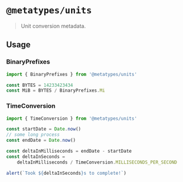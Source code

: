 # `@metatypes/units`

> Unit conversion metadata.

## Usage

### BinaryPrefixes

```ts
import { BinaryPrefixes } from '@metatypes/units'

const BYTES = 14233423434
const MiB = BYTES / BinaryPrefixes.Mi
```

### TimeConversion

```ts
import { TimeConversion } from '@metatypes/units'

const startDate = Date.now()
// some long process
const endDate = Date.now()

const deltaInMilliseconds = endDate - startDate
const deltaInSeconds =
	deltaInMilliseconds / TimeConversion.MILLISECONDS_PER_SECOND

alert(`Took ${deltaInSeconds}s to complete!`)
```
